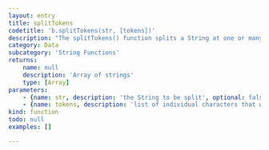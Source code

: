 ```yaml
---
layout: entry
title: splitTokens
codetitle: 'b.splitTokens(str, [tokens])'
description: "The splitTokens() function splits a String at one or many character\n\"tokens.\" The tokens parameter specifies the character or characters\nto be used as a boundary."
category: Data
subcategory: 'String Functions'
returns:
    name: null
    description: 'Array of strings'
    type: [Array]
parameters:
    - {name: str, description: 'the String to be split', optional: false, type: [String]}
    - {name: tokens, description: 'list of individual characters that will be used as separators', optional: true, type: [String]}
kind: function
todo: null
examples: []

---
```

